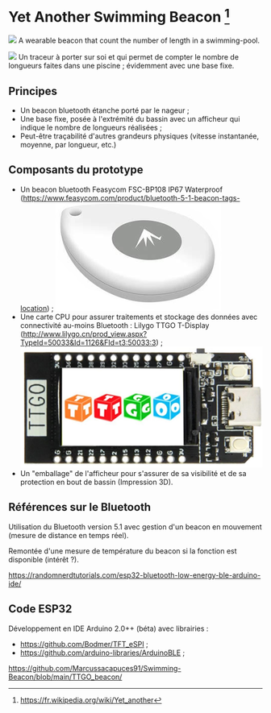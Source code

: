 # Yet Another Swimming Beacon [^YAUSB]
[^YAUSB]: https://fr.wikipedia.org/wiki/Yet_another

<img src="https://github.com/hampusborgos/country-flags/blob/main/png100px/gb.png" width=20px>&nbsp;A wearable beacon that count the number of length in a swimming-pool.

<img src="https://github.com/hampusborgos/country-flags/blob/main/png100px/fr.png" width=20px>&nbsp;Un traceur à porter sur soi et qui permet de compter le nombre de longueurs faites dans une piscine ; évidemment avec une base fixe.

## Principes
* Un beacon bluetooth étanche porté par le nageur ;
* Une base fixe, posée à l'extrémité du bassin avec un afficheur qui indique le nombre de longueurs réalisées ;
* Peut-être traçabilité d'autres grandeurs physiques (vitesse instantanée, moyenne, par longueur, etc.)

## Composants du prototype
* Un beacon bluetooth Feasycom FSC-BP108 IP67 Waterproof (https://www.feasycom.com/product/bluetooth-5-1-beacon-tags-location) ;
  ![FSC-BP108 IP67 Waterproof](./beacon.png)
* Une carte CPU pour assurer traitements et stockage des données avec connectivité au-moins Bluetooth : Lilygo TTGO T-Display (http://www.lilygo.cn/prod_view.aspx?TypeId=50033&Id=1126&FId=t3:50033:3) ;
  ![Lilygo TTGO T-Display](./ttgo.png)
* Un "emballage" de l'afficheur pour s'assurer de sa visibilité et de sa protection en bout de bassin (Impression 3D).

## Références sur le Bluetooth
Utilisation du Bluetooth version 5.1 avec gestion d'un beacon en mouvement (mesure de distance en temps réel).

Remontée d'une mesure de température du beacon si la fonction est disponible (intérêt ?).

https://randomnerdtutorials.com/esp32-bluetooth-low-energy-ble-arduino-ide/

## Code ESP32
Développement en IDE Arduino 2.0++ (béta) avec librairies :
* https://github.com/Bodmer/TFT_eSPI ;
* https://github.com/arduino-libraries/ArduinoBLE ;

https://github.com/Marcussacapuces91/Swimming-Beacon/blob/main/TTGO_beacon/

